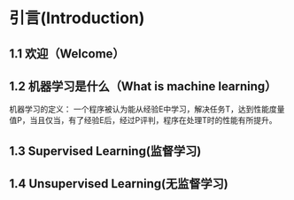 # 引言(Introduction)
## 1.1  欢迎（Welcome） 
## 1.2 机器学习是什么（What is machine learning）
机器学习的定义：
一个程序被认为能从经验E中学习，解决任务T，达到性能度量值P，当且仅当，有了经验E后，经过P评判，程序在处理T时的性能有所提升。
## 1.3 Supervised Learning(监督学习)
## 1.4 Unsupervised Learning(无监督学习)